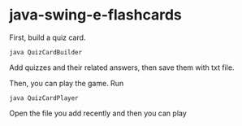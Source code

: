 # java-swing-e-flashcards

First, build a quiz card.
```
java QuizCardBuilder
```
Add quizzes and their related answers, then save them with txt file.

Then, you can play the game. Run
```
java QuizCardPlayer
```
Open the file you add recently and then you can play
